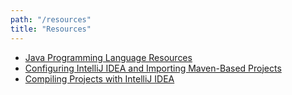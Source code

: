```yaml
---
path: "/resources"
title: "Resources"
---
```


- [Java Programming Language Resources](/resources/java)
- [Configuring IntelliJ IDEA and Importing Maven-Based Projects](/resources/idea-setup)
- [Compiling Projects with IntelliJ IDEA](/resources/idea-compiling)
<!-- - [Testing Projects with IntelliJ IDEA](/resoures/idea-testing) -->